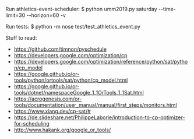 Run athletics-event-scheduler:
$ python umm2019.py saturday --time-limit=30 --horizon=60 -v

Run tests:
$ python -m nose test/test_athletics_event.py

Stuff to read:
- https://github.com/timnon/pyschedule
- https://developers.google.com/optimization/cp
- https://developers.google.com/optimization/reference/python/sat/python/cp_model
- https://google.github.io/or-tools/python/ortools/sat/python/cp_model.html
- https://google.github.io/or-tools/dotnet/namespaceGoogle_1_1OrTools_1_1Sat.html
- https://acrogenesis.com/or-tools/documentation/user_manual/manual/first_steps/monitors.html
- https://www.xiang.dev/cp-sat/#
- https://de.slideshare.net/PhilippeLaborie/introduction-to-cp-optimizer-for-scheduling
- http://www.hakank.org/google_or_tools/